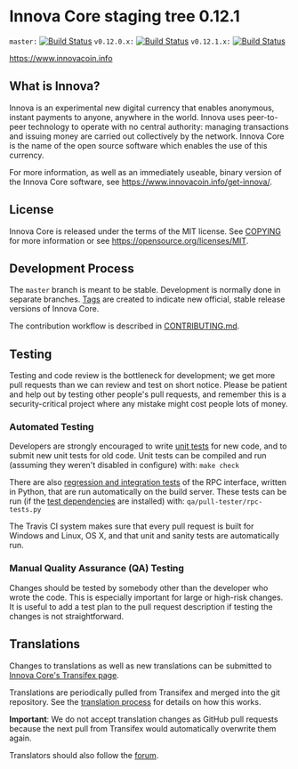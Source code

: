 Innova Core staging tree 0.12.1
===============================

`master:` [![Build Status](https://travis-ci.org/innovacoin/innova.svg?branch=master)](https://travis-ci.org/innovacoin/innova) `v0.12.0.x:` [![Build Status](https://travis-ci.org/innovacoin/innova.svg?branch=v0.12.0.x)](https://travis-ci.org/innovacoin/innova/branches) `v0.12.1.x:` [![Build Status](https://travis-ci.org/innovacoin/innova.svg?branch=v0.12.1.x)](https://travis-ci.org/innovacoin/innova/branches)

https://www.innovacoin.info


What is Innova?
----------------

Innova is an experimental new digital currency that enables anonymous, instant
payments to anyone, anywhere in the world. Innova uses peer-to-peer technology
to operate with no central authority: managing transactions and issuing money
are carried out collectively by the network. Innova Core is the name of the open
source software which enables the use of this currency.

For more information, as well as an immediately useable, binary version of
the Innova Core software, see https://www.innovacoin.info/get-innova/.


License
-------

Innova Core is released under the terms of the MIT license. See [COPYING](COPYING) for more
information or see https://opensource.org/licenses/MIT.

Development Process
-------------------

The `master` branch is meant to be stable. Development is normally done in separate branches.
[Tags](https://github.com/innovacoin/innova/tags) are created to indicate new official,
stable release versions of Innova Core.

The contribution workflow is described in [CONTRIBUTING.md](CONTRIBUTING.md).

Testing
-------

Testing and code review is the bottleneck for development; we get more pull
requests than we can review and test on short notice. Please be patient and help out by testing
other people's pull requests, and remember this is a security-critical project where any mistake might cost people
lots of money.

### Automated Testing

Developers are strongly encouraged to write [unit tests](/doc/unit-tests.md) for new code, and to
submit new unit tests for old code. Unit tests can be compiled and run
(assuming they weren't disabled in configure) with: `make check`

There are also [regression and integration tests](/qa) of the RPC interface, written
in Python, that are run automatically on the build server.
These tests can be run (if the [test dependencies](/qa) are installed) with: `qa/pull-tester/rpc-tests.py`

The Travis CI system makes sure that every pull request is built for Windows
and Linux, OS X, and that unit and sanity tests are automatically run.

### Manual Quality Assurance (QA) Testing

Changes should be tested by somebody other than the developer who wrote the
code. This is especially important for large or high-risk changes. It is useful
to add a test plan to the pull request description if testing the changes is
not straightforward.

Translations
------------

Changes to translations as well as new translations can be submitted to
[Innova Core's Transifex page](https://www.transifex.com/projects/p/innova/).

Translations are periodically pulled from Transifex and merged into the git repository. See the
[translation process](doc/translation_process.md) for details on how this works.

**Important**: We do not accept translation changes as GitHub pull requests because the next
pull from Transifex would automatically overwrite them again.

Translators should also follow the [forum](https://www.innovacoin.info/forum/topic/innova-worldwide-collaboration.88/).
